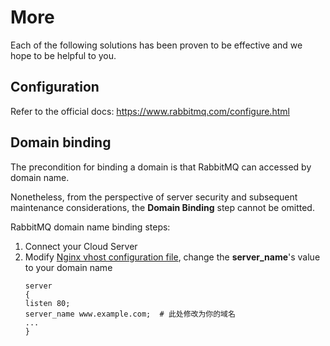 # More

Each of the following solutions has been proven to be effective and we hope to be helpful to you.

## Configuration 

Refer to the official docs: https://www.rabbitmq.com/configure.html

## Domain binding

The precondition for binding a domain is that RabbitMQ can accessed by domain name.

Nonetheless, from the perspective of server security and subsequent maintenance considerations, the **Domain Binding** step cannot be omitted.

RabbitMQ domain name binding steps:

1. Connect your Cloud Server
2. Modify [Nginx vhost configuration file](/stack-components.md#nginx), change the **server_name**'s value to your domain name
   ```text
   server
   {
   listen 80;
   server_name www.example.com;  # 此处修改为你的域名
   ...
   }
   ```
